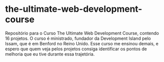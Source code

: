 # the-ultimate-web-development-course
Repositório para o Curso The Ultimate Web Development Course, contendo 16 projetos. O curso é ministrado, fundador da Development Island pelo Issam, que é em Benford no Reino Unido. Esse curso me ensinou demais, e espero que quem veja pelos projetos consiga identificar os pontos de melhoria que eu tive durante essa trajetória.
